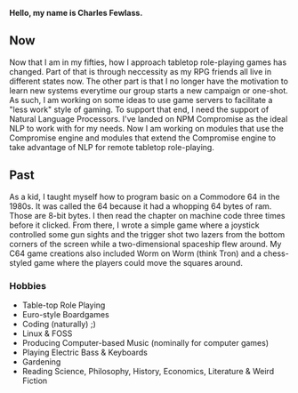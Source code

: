 **Hello, my name is Charles Fewlass.**

## Now
Now that I am in my fifties, how I approach tabletop role-playing games has changed. Part of that is through neccessity as my RPG friends all live in different states now. The other part is that I no longer have the motivation to learn new systems everytime our group starts a new campaign or one-shot. As such, I am working on some ideas to use game servers to facilitate a "less work" style of gaming. To support that end, I need the support of Natural Language Processors. I've landed on NPM Compromise as the ideal NLP to work with for my needs. Now I am working on modules that use the Compromise engine and modules that extend the Compromise engine to take advantage of NLP for remote tabletop role-playing.

## Past
As a kid, I taught myself how to program basic on a Commodore 64 in the 1980s. It was called the 64 because it had a whopping 64 bytes of ram. Those are 8-bit bytes. I then read the chapter on machine code three times before it clicked. From there, I wrote a simple game where a joystick controlled some gun sights and the trigger shot two lazers from the bottom corners of the screen while a two-dimensional spaceship flew around. My C64 game creations also included Worm on Worm (think Tron) and a chess-styled game where the players could move the squares around.

### Hobbies
- Table-top Role Playing
- Euro-style Boardgames
- Coding (naturally) ;)
- Linux & FOSS
- Producing Computer-based Music (nominally for computer games)
- Playing Electric Bass & Keyboards
- Gardening
- Reading Science, Philosophy, History, Economics, Literature & Weird Fiction


<!---
elbuagnin/elbuagnin is a ✨ special ✨ repository because its `README.md` (this file) appears on your GitHub profile.
You can click the Preview link to take a look at your changes.
--->
